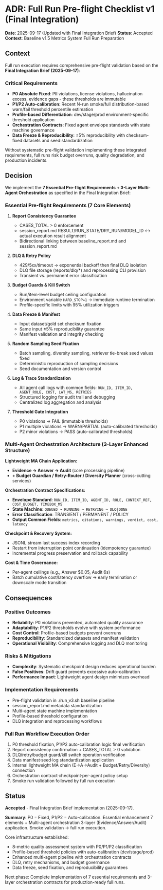 # ADR: Full Run Pre-flight Checklist v1 (Final Integration)

**Date**: 2025-09-17 (Updated with Final Integration Brief)
**Status**: Accepted
**Context**: Baseline v1.5 Metrics System Full Run Preparation

## Context

Full run execution requires comprehensive pre-flight validation based on the **Final Integration Brief (2025-09-17)**:

### Critical Requirements

- **P0 Absolute Fixed**: PII violations, license violations, hallucination excess, evidence gaps - these thresholds are immutable
- **P1/P2 Auto-calibration**: Recent N-run smoke/full distribution-based warn/fail threshold percentile estimation
- **Profile-based Differentiation**: dev/stage/prod environment-specific threshold application
- **Orchestration Contracts**: Fixed agent envelope standards with state machine governance
- **Data Freeze & Reproducibility**: ±5% reproducibility with checksum-fixed datasets and seed standardization

Without systematic pre-flight validation implementing these integrated requirements, full runs risk budget overruns, quality degradation, and production incidents.

## Decision

We implement the **7 Essential Pre-flight Requirements + 3-Layer Multi-Agent Orchestration** as specified in the Final Integration Brief:

### Essential Pre-flight Requirements (7 Core Elements)

1. **Report Consistency Guarantee**
   - CASES_TOTAL > 0 enforcement
   - session_report.md RESULT/RUN_STATE/DRY_RUN/MODEL_ID ↔ actual execution result alignment
   - Bidirectional linking between baseline_report.md and session_report.md

2. **DLQ & Retry Policy**
   - 429/5xx/timeout → exponential backoff then final DLQ isolation
   - DLQ file storage (reports/dlq/\*) and reprocessing CLI provision
   - Transient vs. permanent error classification

3. **Budget Guards & Kill Switch**
   - Run/item-level budget ceiling configuration
   - Environment variable `HARD_STOP=1` → immediate runtime termination
   - Profile-specific limits with 95% utilization triggers

4. **Data Freeze & Manifest**
   - Input dataset/gold set checksum fixation
   - Same input ±5% reproducibility guarantee
   - Manifest validation and integrity checking

5. **Random Sampling Seed Fixation**
   - Batch sampling, diversity sampling, retriever tie-break seed values fixed
   - Deterministic reproduction of sampling decisions
   - Seed documentation and version control

6. **Log & Trace Standardization**
   - All agent call logs with common fields: `RUN_ID, ITEM_ID, AGENT_ROLE, COST, LAT_MS, RETRIES`
   - Structured logging for audit trail and debugging
   - Centralized log aggregation and analysis

7. **Threshold Gate Integration**
   - P0 violations → FAIL (immutable thresholds)
   - P1 multiple violations → WARN/PARTIAL (auto-calibrated thresholds)
   - P2 minor violations → PASS (auto-calibrated thresholds)

### Multi-Agent Orchestration Architecture (3-Layer Enhanced Structure)

**Lightweight MA Chain Application:**

- **Evidence → Answer → Audit** (core processing pipeline)
- **+ Budget Guardian / Retry-Router / Diversity Planner** (cross-cutting services)

**Orchestration Contract Specifications:**

- **Envelope Standard**: `RUN_ID, ITEM_ID, AGENT_ID, ROLE, CONTEXT_REF, COST_BUDGET, TIMEBOX_MS`
- **State Machine**: `QUEUED → RUNNING → RETRYING → DLQ|DONE`
- **Error Classification**: TRANSIENT / PERMANENT / POLICY
- **Output Common Fields**: `metrics, citations, warnings, verdict, cost, latency`

**Checkpoint & Recovery System:**

- JSONL stream last success index recording
- Restart from interruption point continuation (idempotency guarantee)
- Incremental progress preservation and rollback capability

**Cost & Time Governance:**

- Per-agent ceilings (e.g., Answer $0.05, Audit 6s)
- Batch cumulative cost/latency overflow → early termination or downscale mode transition

## Consequences

### Positive Outcomes

- **Reliability**: P0 violations prevented, automated quality assurance
- **Adaptability**: P1/P2 thresholds evolve with system performance
- **Cost Control**: Profile-based budgets prevent overruns
- **Reproducibility**: Standardized datasets and manifest validation
- **Operational Visibility**: Comprehensive logging and DLQ monitoring

### Risks & Mitigations

- **Complexity**: Systematic checkpoint design reduces operational burden
- **False Positives**: Drift guard prevents excessive auto-calibration
- **Performance Impact**: Lightweight agent design minimizes overhead

### Implementation Requirements

- Pre-flight validation in ./run_v3.sh baseline pipeline
- session_report.md metadata standardization
- Multi-agent state machine implementation
- Profile-based threshold configuration
- DLQ integration and reprocessing workflows

### Full Run Workflow Execution Order

1. P0 threshold fixation, P1/P2 auto-calibration logic final verification
2. Report consistency confirmation + CASES_TOTAL > 0 validation
3. DLQ/retry/budget guard/kill switch operation verification
4. Data manifest·seed·log standardization application
5. Internal lightweight MA chain (E→A→Audit + Budget/Retry/Diversity) connection
6. Orchestration contract·checkpoint·per-agent policy setup
7. Smoke run validation followed by full run execution

## Status

**Accepted** - Final Integration Brief implementation (2025-09-17).

**Summary**: P0 = Fixed, P1/P2 = Auto-calibration. Essential enhancement 7 elements + Multi-agent orchestration 3-layer (Evidence/Answer/Audit) application. Smoke validation → full run execution.

Core infrastructure established:

- 8-metric quality assessment system with P0/P1/P2 classification
- Profile-based threshold policies with auto-calibration (dev/stage/prod)
- Enhanced multi-agent pipeline with orchestration contracts
- DLQ, retry mechanisms, and budget governance
- Data freeze, seed fixation, and reproducibility guarantees

Next phase: Complete implementation of 7 essential requirements and 3-layer orchestration contracts for production-ready full runs.
